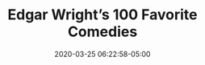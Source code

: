 ---
date: 2020-03-25 06:22:58-05:00
link:
  source: pocket
  source_url: https://getpocket.com
  text: Edgar Wright’s 100 Favorite Comedies
  url: https://letterboxd.com/crew/list/edgar-wrights-100-favorite-comedies/
source: pocket
syndicated:
- type: pocket
  url: https://letterboxd.com/crew/list/edgar-wrights-100-favorite-comedies/
title: Edgar Wright’s 100 Favorite Comedies
---